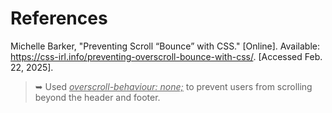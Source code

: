 # References

Michelle Barker, "Preventing Scroll “Bounce” with CSS." [Online]. Available: https://css-irl.info/preventing-overscroll-bounce-with-css/. [Accessed Feb. 22, 2025].
> ➥ Used <ins>_overscroll-behaviour: none;_</ins> to prevent users from scrolling beyond the header and footer.
